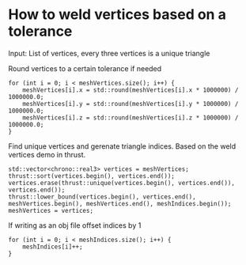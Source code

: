 # How to weld vertices based on a tolerance

Input: List of vertices, every three vertices is a unique triangle

Round vertices to a certain tolerance if needed

``` 
for (int i = 0; i < meshVertices.size(); i++) {
    meshVertices[i].x = std::round(meshVertices[i].x * 1000000) / 1000000.0;
    meshVertices[i].y = std::round(meshVertices[i].y * 1000000) / 1000000.0;
    meshVertices[i].z = std::round(meshVertices[i].z * 1000000) / 1000000.0;
}
``` 

Find unique vertices and gerenate triangle indices. Based on the weld vertices demo in thrust.
``` 
std::vector<chrono::real3> vertices = meshVertices;
thrust::sort(vertices.begin(), vertices.end());
vertices.erase(thrust::unique(vertices.begin(), vertices.end()), vertices.end());
thrust::lower_bound(vertices.begin(), vertices.end(), meshVertices.begin(), meshVertices.end(), meshIndices.begin());
meshVertices = vertices;
```

If writing as an obj file offset indices by 1

``` 
for (int i = 0; i < meshIndices.size(); i++) {
    meshIndices[i]++;
}
```